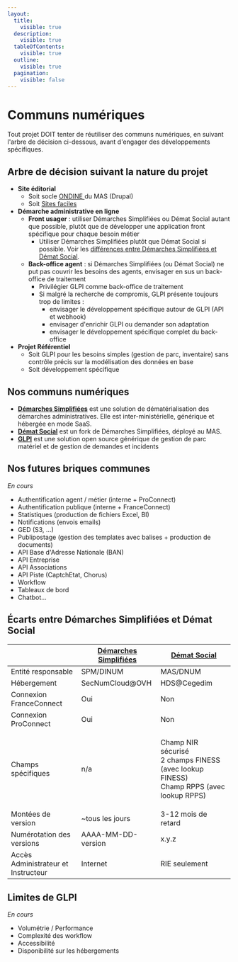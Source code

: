 ```yaml
---
layout:
  title:
    visible: true
  description:
    visible: true
  tableOfContents:
    visible: true
  outline:
    visible: true
  pagination:
    visible: false
---
```


# Communs numériques

Tout projet DOIT tenter de réutiliser des communs numériques, en suivant l'arbre de décision ci-dessous, avant d'engager des développements spécifiques.

## Arbre de décision suivant la nature du projet

* **Site éditorial**
  * Soit socle [ONDINE ](../concevoir/accessibilite/developpement.md)du MAS (Drupal)
  * Soit [Sites faciles](https://sites-faciles.beta.numerique.gouv.fr/)
* **Démarche administrative en ligne**
  * **Front usager** : utiliser Démarches Simplifiées ou Démat Social autant que possible, plutôt que de développer une application front spécifique pour chaque besoin métier
    * Utiliser Démarches Simplifiées plutôt que Démat Social si possible. Voir les [différences entre Démarches Simplifiées et Démat Social](communs-numeriques.md#écarts-entre-démarches-simplifiées-et-démat-social).
  * **Back-office agent** : si Démarches Simplifiées (ou Démat Social) ne put pas couvrir les besoins des agents, envisager en sus un back-office de traitement
    * Privilégier GLPI comme back-office de traitement
    * Si malgré la recherche de compromis, GLPI présente toujours trop de limites :
      * envisager le développement spécifique autour de GLPI (API et webhook)
      * envisager d'enrichir GLPI ou demander son adaptation
      * envisager le développement spécifique complet du back-office
* **Projet Référentiel**
  * Soit GLPI pour les besoins simples (gestion de parc, inventaire) sans contrôle précis sur la modélisation des données en base
  * Soit développement spécifique

## Nos communs numériques

* [**Démarches Simplifiées**](https://doc.demarches-simplifiees.fr/) est une solution de dématérialisation des démarches administratives. Elle est inter-ministérielle, générique et hébergée en mode SaaS.
* [**Démat Social**](https://demat.social.gouv.fr/) est un fork de Démarches Simplifiées, déployé au MAS.
* [**GLPI**](https://glpi-project.org/fr/) est une solution open source générique de gestion de parc matériel et de gestion de demandes et incidents

## Nos futures briques communes

_En cours_

* Authentification agent / métier (interne + ProConnect)
* Authentification publique (interne + FranceConnect)
* Statistiques (production de fichiers Excel, BI)
* Notifications (envois emails)
* GED (S3, …)
* Publipostage (gestion des templates avec balises + production de documents)
* API Base d'Adresse Nationale (BAN)
* API Entreprise
* API Associations
* API Piste (CaptchEtat, Chorus)
* Workflow
* Tableaux de bord
* Chatbot...

## Écarts entre Démarches Simplifiées et Démat Social

|                                     | [Démarches Simplifiées](https://www.demarches-simplifiees.fr/) | [Démat Social](https://demat.social.gouv.fr/)                                                      |
| ----------------------------------- | -------------------------------------------------------------- | -------------------------------------------------------------------------------------------------- |
| Entité responsable                  | SPM/DINUM                                                      | MAS/DNUM                                                                                           |
| Hébergement                         | SecNumCloud@OVH                                                | HDS@Cegedim                                                                                        |
| Connexion FranceConnect             | Oui                                                            | Non                                                                                                |
| Connexion ProConnect                | Oui                                                            | Non                                                                                                |
| Champs spécifiques                  | n/a                                                            | <p>Champ NIR sécurisé<br>2 champs FINESS (avec lookup FINESS)<br>Champ RPPS (avec lookup RPPS)</p> |
| Montées de version                  | \~tous les jours                                               | 3-12 mois de retard                                                                                |
| Numérotation des versions           | AAAA-MM-DD-version                                             | x.y.z                                                                                              |
| Accès Administrateur et Instructeur | Internet                                                       | RIE seulement                                                                                      |

## Limites de GLPI

_En cours_

* Volumétrie / Performance
* Complexité des workflow
* Accessibilité
* Disponibilité sur les hébergements
